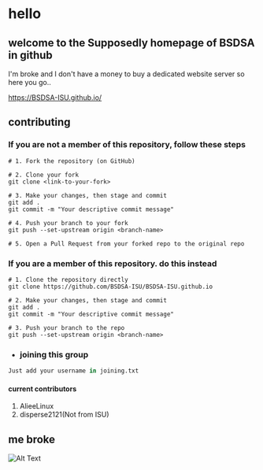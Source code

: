 # hello

## welcome to the Supposedly homepage of BSDSA in github

I'm broke and I don't have a money to buy a dedicated website server so here you go..

<https://BSDSA-ISU.github.io/>

## contributing

### If you are **not** a member of this repository, follow these steps

```shell
# 1. Fork the repository (on GitHub)

# 2. Clone your fork
git clone <link-to-your-fork>

# 3. Make your changes, then stage and commit
git add .
git commit -m "Your descriptive commit message"

# 4. Push your branch to your fork
git push --set-upstream origin <branch-name>

# 5. Open a Pull Request from your forked repo to the original repo
```

### If you are a member of this repository. do this instead

```shell
# 1. Clone the repository directly
git clone https://github.com/BSDSA-ISU/BSDSA-ISU.github.io

# 2. Make your changes, then stage and commit
git add .
git commit -m "Your descriptive commit message"

# 3. Push your branch to the repo
git push --set-upstream origin <branch-name>

```

- ### joining this group

```python
Just add your username in joining.txt
```

#### current contributors

1. AlieeLinux
2. disperse2121(Not from ISU)

## me broke

![Alt Text](./kyoko-toshino.gif)

